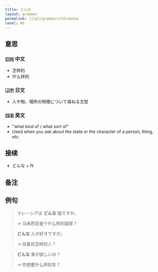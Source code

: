 ```yaml
---
title: どんな
layout: grammar
permalink: /jlpt/grammars/n5/donna
level: N5
---
```


## 意思

### 🇨🇳 中文

- 怎样的
- 什么样的

### 🇯🇵 日文

- 人や物、場所の特徴について尋ねる文型

### 🇬🇧 英文

- "what kind of / what sort of"
- Used when you ask about the state or the character of a person, thing, etc.

## 接续

- どんな + N

## 备注


## 例句

> マレーシアは **どんな** 国ですか。
>
> → 马来西亚是个什么样的国家？

>  **どんな** 人が好きですが。
>
> → 你喜欢怎样的人？

>  **どんな** 車が欲しいの？
>
> → 你想要什么样的车？

